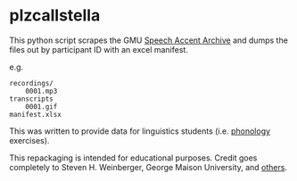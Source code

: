 # plzcallstella
This python script scrapes the GMU [Speech Accent Archive](http://accent.gmu.edu/index.php) and dumps the files out by participant ID with an excel manifest.

e.g.
```
recordings/
    0001.mp3
transcripts
    0001.gif
manifest.xlsx
```

This was written to provide data for linguistics students (i.e. [phonology](https://en.wikipedia.org/wiki/Phonology) exercises).

This repackaging is intended for educational purposes. Credit goes completely to Steven H. Weinberger, George Maison University, and [others](http://accent.gmu.edu/about.php).